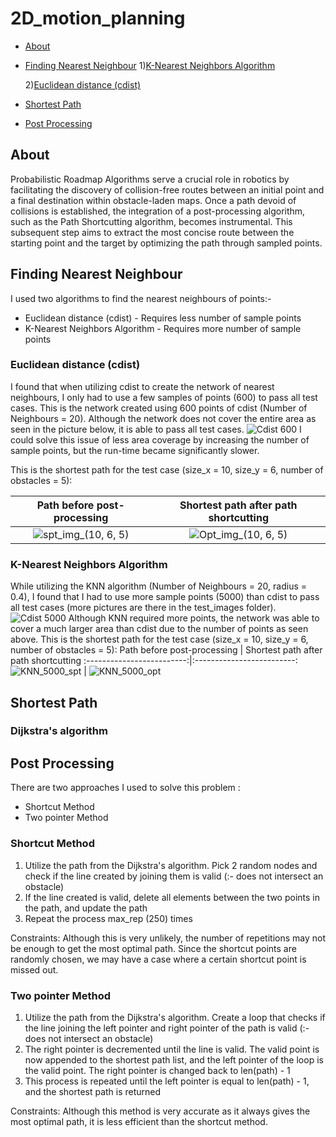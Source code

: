 # 2D_motion_planning

* [About](#about)

* [Finding Nearest Neighbour](#finding-nearest-neighbour)
    1)[K-Nearest Neighbors Algorithm](#k-Nearest_neighbors_algorithm)
  
    2)[Euclidean distance (cdist)](#euclidean_distance_(cdist))
* [Shortest Path](#shortest-path)

* [Post Processing](#post-processing)

## About
Probabilistic Roadmap Algorithms serve a crucial role in robotics by facilitating the discovery of collision-free routes between an initial point and a final destination within obstacle-laden maps. Once a path devoid of collisions is established, the integration of a post-processing algorithm, such as the Path Shortcutting algorithm, becomes instrumental. This subsequent step aims to extract the most concise route between the starting point and the target by optimizing the path through sampled points.

## Finding Nearest Neighbour
I used two algorithms to find the nearest neighbours of points:-
* Euclidean distance (cdist) - Requires less number of sample points
* K-Nearest Neighbors Algorithm - Requires more number of sample points
### Euclidean distance (cdist)
I found that when utilizing cdist to create the network of nearest neighbours, I only had to use a few samples of points (600) to pass all test cases. 
This is the network created using 600 points of cdist (Number of Neighbours = 20).
Although the network does not cover the entire area as seen in the picture below, it is able to pass all test cases.
![Cdist 600](https://github.com/Ritzzer764/2D_motion_planning/assets/114499776/de181525-babe-48c6-b1d9-88e6fda66a39)
I could solve this issue of less area coverage by increasing the number of sample points, but the run-time became significantly slower.

This is the shortest path for the test case (size_x = 10, size_y = 6, number of obstacles = 5):

Path before post-processing            |  Shortest path after path shortcutting
:-------------------------:|:-------------------------:
![spt_img_(10, 6, 5)](https://github.com/Ritzzer764/2D_motion_planning/assets/114499776/5d827173-8dd8-437f-9daa-3a2f4b825e2a) | ![Opt_img_(10, 6, 5)](https://github.com/Ritzzer764/2D_motion_planning/assets/114499776/e5ee4cce-2540-4a3f-9ee7-9f4adc9c6dac) 

### K-Nearest Neighbors Algorithm

While utilizing the KNN algorithm (Number of Neighbours = 20, radius = 0.4), I found that I had to use more sample points (5000) than cdist to pass all test cases (more pictures are there in the test_images folder).
![Cdist 5000](https://github.com/Ritzzer764/2D_motion_planning/assets/114499776/511dc447-32d0-4505-9b77-858e1bcc39a4)
Although KNN required more points, the network was able to cover a much larger area than cdist due to the number of points as seen above. 
This is the shortest path for the test case (size_x = 10, size_y = 6, number of obstacles = 5):
Path before post-processing            |  Shortest path after path shortcutting
:-------------------------:|:-------------------------:
![KNN_5000_spt](https://github.com/Ritzzer764/2D_motion_planning/assets/114499776/c9749596-9a23-4bea-b5a8-5dc0e3de8ec5)  | ![KNN_5000_opt](https://github.com/Ritzzer764/2D_motion_planning/assets/114499776/f43bdcec-84cd-4cea-9ac6-ae452c052091)


## Shortest Path
### Dijkstra's algorithm 

## Post Processing 
There are two approaches I used to solve this problem : 
* Shortcut Method
* Two pointer Method

### Shortcut Method
1) Utilize the path from the Dijkstra's algorithm. Pick 2 random nodes and check if the line created by joining them is valid (:- does not intersect an obstacle)
2) If the line created is valid, delete all elements between the two points in the path, and update the path
3) Repeat the process max_rep (250) times

Constraints: Although this is very unlikely, the number of repetitions may not be enough to get the most optimal path. Since the shortcut points are 
randomly chosen, we may have a case where a certain shortcut point is missed out.

### Two pointer Method
1) Utilize the path from the Dijkstra's algorithm. Create a loop that checks if the line joining the left pointer and right pointer of the path is valid (:- does not intersect an obstacle)
2) The right pointer is decremented until the line is valid. The valid point is now appended to the shortest path list, and the left pointer of the loop is the valid point. The right pointer is changed back to len(path) - 1
3) This process is repeated until the left pointer is equal to len(path) - 1, and the shortest path is returned

Constraints: Although this method is very accurate as it always gives the most optimal path, it is less efficient than the shortcut method.




